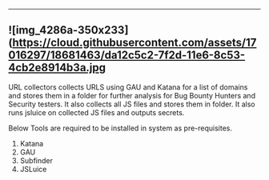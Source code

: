 ----
![img_4286a-350x233](https://cloud.githubusercontent.com/assets/17016297/18681463/da12c5c2-7f2d-11e6-8c53-4cb2e8914b3a.jpg
----
URL collectors collects URLS using GAU and Katana for a list of domains and stores them in a folder for further analysis for Bug Bounty Hunters and Security testers. It also collects all JS files and stores them in folder. 
It also runs jsluice on collected JS files and outputs secrets.

Below Tools are required to be installed in system as pre-requisites.
1. Katana
2. GAU
3. Subfinder
4. JSLuice
